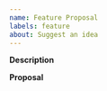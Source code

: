 ```yaml
---
name: Feature Proposal
labels: feature
about: Suggest an idea
---
```


<!-- Please make sure the new issue you are opening is not a duplicate, and **remove** this notice! -->

**Description**

<!-- *(Brief description of the feature)* -->

**Proposal**

<!-- *(Outline how you plan to implement this feature if you have one)* -->
